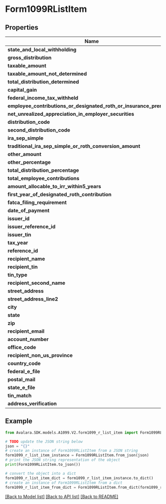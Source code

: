 # Form1099RListItem


## Properties

Name | Type | Description | Notes
------------ | ------------- | ------------- | -------------
**state_and_local_withholding** | [**StateAndLocalWithholding**](StateAndLocalWithholding.md) |  | [optional] 
**gross_distribution** | **float** |  | [optional] 
**taxable_amount** | **float** |  | [optional] 
**taxable_amount_not_determined** | **bool** |  | [optional] 
**total_distribution_determined** | **bool** |  | [optional] 
**capital_gain** | **float** |  | [optional] 
**federal_income_tax_withheld** | **float** |  | [optional] 
**employee_contributions_or_designated_roth_or_insurance_premiums** | **float** |  | [optional] 
**net_unrealized_appreciation_in_employer_securities** | **float** |  | [optional] 
**distribution_code** | **str** |  | [optional] 
**second_distribution_code** | **str** |  | [optional] 
**ira_sep_simple** | **bool** |  | [optional] 
**traditional_ira_sep_simple_or_roth_conversion_amount** | **float** |  | [optional] 
**other_amount** | **float** |  | [optional] 
**other_percentage** | **str** |  | [optional] 
**total_distribution_percentage** | **str** |  | [optional] 
**total_employee_contributions** | **float** |  | [optional] 
**amount_allocable_to_irr_within5_years** | **float** |  | [optional] 
**first_year_of_designated_roth_contribution** | **int** |  | [optional] 
**fatca_filing_requirement** | **bool** |  | [optional] 
**date_of_payment** | **datetime** |  | [optional] 
**issuer_id** | **str** |  | [optional] 
**issuer_reference_id** | **str** |  | [optional] 
**issuer_tin** | **str** |  | [optional] 
**tax_year** | **int** |  | [optional] 
**reference_id** | **str** |  | [optional] 
**recipient_name** | **str** |  | [optional] 
**recipient_tin** | **str** |  | [optional] 
**tin_type** | **int** |  | [optional] 
**recipient_second_name** | **str** |  | [optional] 
**street_address** | **str** |  | [optional] 
**street_address_line2** | **str** |  | [optional] 
**city** | **str** |  | [optional] 
**state** | **str** |  | [optional] 
**zip** | **str** |  | [optional] 
**recipient_email** | **str** |  | [optional] 
**account_number** | **str** |  | [optional] 
**office_code** | **str** |  | [optional] 
**recipient_non_us_province** | **str** |  | [optional] 
**country_code** | **str** |  | [optional] 
**federal_e_file** | **bool** |  | [optional] 
**postal_mail** | **bool** |  | [optional] 
**state_e_file** | **bool** |  | [optional] 
**tin_match** | **bool** |  | [optional] 
**address_verification** | **bool** |  | [optional] 

## Example

```python
from Avalara.SDK.models.A1099.V2.form1099_r_list_item import Form1099RListItem

# TODO update the JSON string below
json = "{}"
# create an instance of Form1099RListItem from a JSON string
form1099_r_list_item_instance = Form1099RListItem.from_json(json)
# print the JSON string representation of the object
print(Form1099RListItem.to_json())

# convert the object into a dict
form1099_r_list_item_dict = form1099_r_list_item_instance.to_dict()
# create an instance of Form1099RListItem from a dict
form1099_r_list_item_from_dict = Form1099RListItem.from_dict(form1099_r_list_item_dict)
```
[[Back to Model list]](../README.md#documentation-for-models) [[Back to API list]](../README.md#documentation-for-api-endpoints) [[Back to README]](../README.md)


